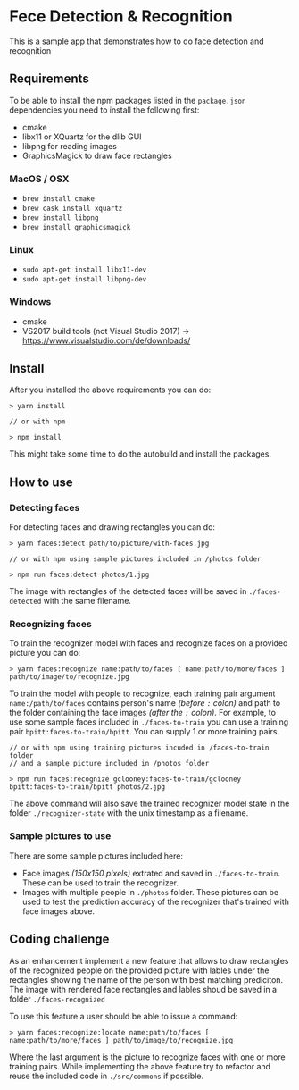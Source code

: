 # Fece Detection & Recognition

This is a sample app that demonstrates how to do face detection and recognition

## Requirements
To be able to install the npm packages listed in the `package.json` dependencies you need to install the following first:
- cmake
- libx11 or XQuartz for the dlib GUI
- libpng for reading images
- GraphicsMagick to draw face rectangles

### MacOS / OSX
- `brew install cmake`
- `brew cask install xquartz`
- `brew install libpng`
- `brew install graphicsmagick`
### Linux
- `sudo apt-get install libx11-dev`
- `sudo apt-get install libpng-dev`
### Windows
- cmake
- VS2017 build tools (not Visual Studio 2017) -> https://www.visualstudio.com/de/downloads/

## Install
After you installed the above requirements you can do:
```shell
> yarn install

// or with npm

> npm install
```
This might take some time to do the autobuild and install the packages.

## How to use

### Detecting faces
For detecting faces and drawing rectangles you can do:

```
> yarn faces:detect path/to/picture/with-faces.jpg

// or with npm using sample pictures included in /photos folder

> npm run faces:detect photos/1.jpg
```
The image with rectangles of the detected faces will be saved in `./faces-detected` with the same filename.

### Recognizing faces
To train the recognizer model with faces and recognize faces on a provided picture you can do:

```
> yarn faces:recognize name:path/to/faces [ name:path/to/more/faces ] path/to/image/to/recognize.jpg

```
To train the model with people to recognize, each training pair argument `name:/path/to/faces` contains person's name _(before `:` colon)_ and path to the folder containing the face images _(after the `:` colon)_. For example, to use some sample faces included in `./faces-to-train` you can use a training pair `bpitt:faces-to-train/bpitt`. You can supply 1 or more training pairs.
```
// or with npm using training pictures incuded in /faces-to-train folder
// and a sample picture included in /photos folder

> npm run faces:recognize gclooney:faces-to-train/gclooney bpitt:faces-to-train/bpitt photos/2.jpg
```
The above command will also save the trained recognizer model state in the folder `./recognizer-state` with the unix timestamp as a filename.

### Sample pictures to use
There are some sample pictures included here:
- Face images _(150x150 pixels)_ extrated and saved in `./faces-to-train`. These can be used to train the recognizer.
- Images with multiple people in `./photos` folder. These pictures can be used to test the prediction accuracy of the recognizer that's trained with face images above.

## Coding challenge
As an enhancement implement a new feature that allows to draw rectangles of the recognized people on the provided picture with lables under the rectangles showing the name of the person with best matching prediciton. The image with rendered face rectangles and lables shoud be saved in a folder `./faces-recognized`

To use this feature a user should be able to issue a command:

```
> yarn faces:recognize:locate name:path/to/faces [ name:path/to/more/faces ] path/to/image/to/recognize.jpg
```
Where the last argument is the picture to recognize faces with one or more training pairs. While implementing the above feature try to refactor and reuse the included code in `./src/commons` if possible.
